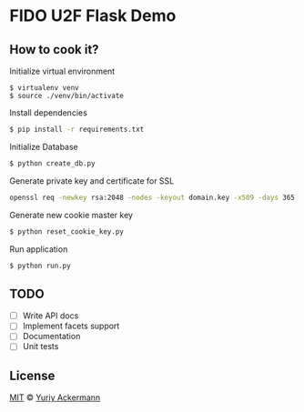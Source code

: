 FIDO U2F Flask Demo
===

## How to cook it?

Initialize virtual environment

```
$ virtualenv venv
$ source ./venv/bin/activate
```

Install dependencies

```bash
$ pip install -r requirements.txt
```

Initialize Database

```bash
$ python create_db.py
```

Generate private key and certificate for SSL

```bash
openssl req -newkey rsa:2048 -nodes -keyout domain.key -x509 -days 365 -out domain.crt
```

Generate new cookie master key

```bash
$ python reset_cookie_key.py
```

Run application

```bash
$ python run.py
```

## TODO

 - [ ] Write API docs
 - [ ] Implement facets support
 - [ ] Documentation
 - [ ] Unit tests

## License

[MIT](https://github.com/herrniemand/U2F-Flask-Demo/blob/master/LICENSE.md) © [Yuriy Ackermann](https://nieman.de/)